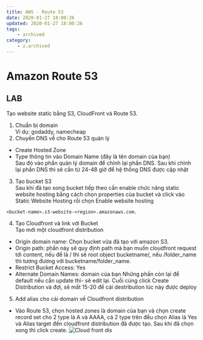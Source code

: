 ```yaml
---
title: AWS - Route 53
date: 2020-01-27 18:00:26
updated: 2020-01-27 18:00:26
tags:
    - archived
category: 
    - z.archived
---
```


# Amazon Route 53
## LAB

Tạo website static bằng S3, CloudFront và Route 53.     
1) Chuẩn bị domain      
Ví dụ: godaddy, namecheap   
2) Chuyển DNS về cho Route 53 quản lý   
- Create Hosted Zone        
- Type thông tin vào Domain Name (đây là tên domain của bạn)    
Sau đó vào phần quản lý domain để chỉnh lại phần DNS. Sau khi chỉnh lại phần DNS thì sẽ cần từ 24-48 giờ để hệ thống DNS được cập nhật 
3) Tạo bucket S3    
Sau khi đã tạo xong bucket tiếp theo cần enable chức năng static website hosting bằng cách chọn properties của bucket và click vào Static Website Hosting rồi chọn Enable website hosting

```
<bucket-name>.s3-website-<region>.amazonaws.com.
```
4) Tạo Cloudfront và link với Bucket    
Tạo mới một cloudfront distribution
- Origin domain name: Chọn bucket vừa đã tạo với amazon S3.
- Origin path: phần này sẽ quy định path mà bạn muốn cloudfront request tới content, nếu để là / thì sẽ root object bucketname/, nếu /folder_name thì tương đương với bucketname/folder_name.
- Restrict Bucket Access: Yes
- Alternate Domain Names: domain của bạn
Những phần còn lại để default nếu cần update thì-  sẽ edit lại.
Cuồi cùng click Create Distribution và đợi, sẽ mất 15-20 để cái destribution lúc này được deploy

5) Add alias cho cái domain về Cloudfront distribution      
- Vào Route 53, chọn hosted zones là domain của bạn và chọn create record set cho 2 type là A và AAAA, cả 2 type trên đều chọn Alias là Yes và Alias target đến cloudfront distribution đã được tạo.
Sau khi đã chọn xong thì click create.
![Cloud front dis](https://s3-ap-southeast-1.amazonaws.com/kipalog.com/s3aco9xwbv_Screen%20Shot%202016-12-19%20at%2011.08.06%20PM.png)
